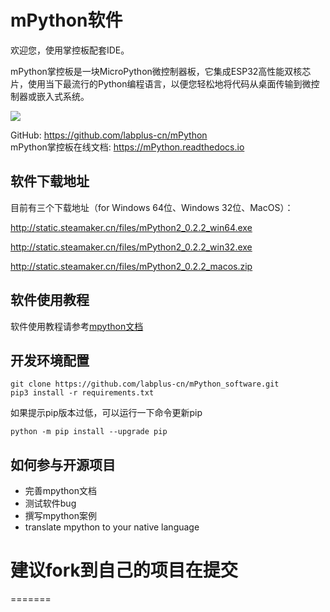
# mPython软件
欢迎您，使用掌控板配套IDE。

mPython掌控板是一块MicroPython微控制器板，它集成ESP32高性能双核芯片，使用当下最流行的Python编程语言，以便您轻松地将代码从桌面传输到微控制器或嵌入式系统。

![](https://github.com/labplus-cn/mPython/blob/master/docs/images/掌控-立1.png)  

GitHub: https://github.com/labplus-cn/mPython    <br/>
mPython掌控板在线文档: https://mPython.readthedocs.io
## 软件下载地址
目前有三个下载地址（for Windows 64位、Windows 32位、MacOS）：

http://static.steamaker.cn/files/mPython2_0.2.2_win64.exe

http://static.steamaker.cn/files/mPython2_0.2.2_win32.exe

http://static.steamaker.cn/files/mPython2_0.2.2_macos.zip

## 软件使用教程
软件使用教程请参考[mpython文档](https://mpython.readthedocs.io/zh/latest/board/software.html)

## 开发环境配置
```
git clone https://github.com/labplus-cn/mPython_software.git
pip3 install -r requirements.txt
```
如果提示pip版本过低，可以运行一下命令更新pip
```
python -m pip install --upgrade pip
```
## 如何参与开源项目
* 完善mpython文档
* 测试软件bug
* 撰写mpython案例
* translate mpython to your native language

建议fork到自己的项目在提交
=======
=======

